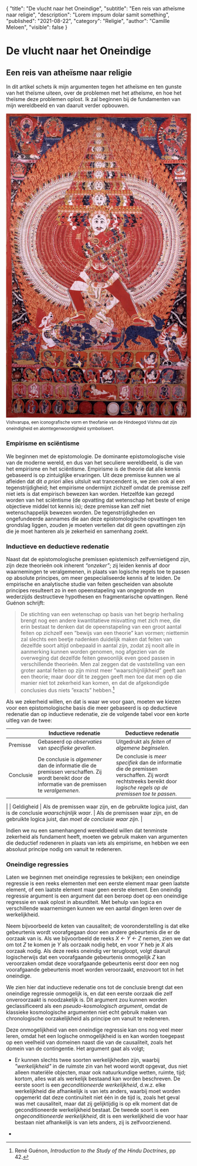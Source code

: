 {
	"title": "De vlucht naar het Oneindige",
	"subtitle": "Een reis van atheïsme naar religie",
	"description": "Lorem impsum dolar samit something",
	"published": "2021-08-22",
	"category": "Religie",
	"author": "Camille Meloen",
	"visible": false
}

# De vlucht naar het Oneindige

## Een reis van atheïsme naar religie

In dit artikel schets ik mijn argumenten tegen het atheïsme en ten gunste van het theïsme uiteen, over de problemen met het atheïsme, en hoe het theïsme deze problemen oplost. Ik zal beginnen bij de fundamenten van mijn wereldbeeld en van daaruit verder opbouwen.

<div class="img-left">
	<img src="/artikelen/de-vlucht-naar-het-oneindige/thumb.webp" alt="Vishvarupa">
	<small class="caption">Vishvarupa, een iconografische vorm en theofanie van de Hindoegod Vishnu dat zijn oneindigheid en alomtegenwoordigheid symboliseert.</small>
</div>


### Empirisme en sciëntisme

We beginnen met de epistomologie. De dominante epistomologische visie van de moderne wereld, en dus van het seculiere wereldbeeld, is die van het empirisme en het sciëntisme.
Empirisme is de theorie dat alle kennis gebaseerd is op zintuiglijke ervaringen. Uit deze premisse kunnen we al afleiden dat dit _a priori_ alles uitsluit wat trancendent is, we zien ook al een tegenstrijdigheid; het empirisme ondermijnt zichzelf omdat de premisse zelf niet iets is dat empirisch bewezen kan worden. Hetzelfde kan gezegd worden van het sciëntisme (de opvatting dat wetenschap het beste of enige objectieve middel tot kennis is); deze premisse kan zelf niet wetenschappelijk bewezen worden. De tegenstrijdigheden en ongefundeerde aannames die aan deze epistomologische opvattingen ten grondslag liggen, zouden je moeten vertellen dat dit geen opvattingen zijn die je moet hanteren als je zekerheid en samenhang zoekt.


### Inductieve en deductieve redenatie

Naast dat de epistomologische premissen epistemisch zelfvernietigend zijn, zijn deze theorieën ook  inherent _“onzeker”_; zij leiden kennis af door waarnemingen te veralgemenen, in plaats van logische regels toe te passen op absolute principes, om meer gespecialiseerde kennis af te leiden. De empirische en analytische studie van feiten gescheiden van absolute principes resulteert zo in een opeenstapeling van ongegronde en wederzijds destructieve hypothesen en fragmentarische opvattingen. René Guénon schrijft:

>De stichting van een wetenschap op basis van het begrip herhaling brengt nog een andere kwantitatieve misvatting met zich mee, die erin bestaat te denken dat de opeenstapeling van een groot aantal feiten op zichzelf een ”bewijs van een theorie” kan vormen; niettemin zal slechts een beetje nadenken duidelijk maken dat feiten van dezelfde soort altijd onbepaald in aantal zijn, zodat zij nooit alle in aanmerking kunnen worden genomen, nog afgezien van de overweging dat dezelfde feiten gewoonlijk even goed passen in verschillende theorieën. Men zal zeggen dat de vaststelling van een groter aantal feiten op zijn minst meer ”waarschijnlijkheid” geeft aan een theorie; maar door dit te zeggen geeft men toe dat men op die manier niet tot zekerheid kan komen, en dat de afgekondigde conclusies dus niets ”exacts” hebben.[^1]

Als we zekerheid willen, en dat is waar we voor gaan, moeten we kiezen voor een epistomologische basis die meer gebaseerd is op deductieve redenatie dan op inductieve redenatie, zie de volgende tabel voor een korte uitleg van de twee:

|            | Inductieve redenatie                                                                                                                    | Deductieve redenatie                                                                                                                             |
|------------|----------------------------------------------------------------------------------------------------------------------------------------|-------------------------------------------------------------------------------------------------------------------------------------------------|
|   Premisse |                                              Gebaseerd op _observaties_ van _specifieke gevallen_.                                              |                                                    Uitgedrukt als _feiten_ of _algemene beginselen_.                                                   |
| Conclusie | De conclusie is _algemener_ dan de informatie die de premissen verschaffen. Zij wordt bereikt door de informatie van de premissen te _veralgemenen_.	 | De conclusie is _meer specifiek_ dan de informatie die de premissen verschaffen. Zij wordt rechtstreeks bereikt door _logische regels op de premissen toe te passen_.
 |
|   Geldigheid |                       Als de premissen waar zijn, en de gebruikte logica juist, dan is de conclusie _waarschijnlijk waar_.                      |                             Als de premissen waar zijn, en de gebruikte logica juist, dan _moet de conclusie waar zijn_.                             |

Indien we nu een samenhangend wereldbeeld willen dat tenminste zekerheid als fundament heeft, moeten we gebruik maken van argumenten die deductief redeneren in plaats van iets als empirisme, en hebben we een absoluut principe nodig om vanuit te redeneren.


### Oneindige regressies

Laten we beginnen met oneindige regressies te bekijken; een oneindige regressie is een reeks elementen met een eerste element maar geen laatste element, of een laatste element maar geen eerste element. Een oneindig regressie argument is een argument dat een beroep doet op een oneindige regressie en vaak oplost in absurditeit. Met behulp van logica en verschillende waarnemingen kunnen we een aantal dingen leren over de werkelijkheid.

Neem bijvoorbeeld de keten van causaliteit; de vooronderstelling is dat elke gebeurtenis wordt voorafgegaan door een andere gebeurtenis die er de oorzaak van is. Als we bijvoorbeeld de reeks _X ← Y ← Z_ nemen, zien we dat om tot _Z_ te komen je _Y_ als oorzaak nodig hebt, en voor _Y_ heb je _X_ als oorzaak nodig. Als deze reeks oneindig ver terugloopt, volgt daaruit logischerwijs dat een voorafgaande gebeurtenis onmogelijk _Z_ kan veroorzaken omdat deze voorafgaande gebeurtenis eerst door een nog voorafgaande gebeurtenis moet worden veroorzaakt, enzovoort tot in het oneindige.

We zien hier dat inductieve redenatie ons tot de conclusie brengt dat een oneindige regressie onmogelijk is, en dat een eerste oorzaak die zelf onveroorzaakt is noodzakelijk is. Dit argument zou kunnen worden geclassificeerd als een _pseudo-kosmologisch argument_, omdat de klassieke kosmologische argumenten niet echt gebruik maken van chronologische oorzakelijkheid als principe om vanuit te redeneren.

Deze onmogelijkheid van een oneindige regressie kan ons nog veel meer leren, omdat het een logische onmogelijkheid is en kan worden toegepast op een veelheid van domeinen naast die van de causaliteit, zoals het domein van de contingentie. Het argument gaat als volgt;


* Er kunnen slechts twee soorten werkelijkheden zijn, waarbij _"werkelijkheid"_ in de ruimste zin van het woord wordt opgevat, dus niet alleen materiële objecten, maar ook natuurkundige wetten, ruimte, tijd; kortom, alles wat als werkelijk bestaand kan worden beschreven. De eerste soort is een _geconditioneerde werkelijkheid_, d.w.z. elke werkelijkheid die afhankelijk is van iets anders, waarbij moet worden opgemerkt dat deze continuïteit niet één in de tijd is, zoals het geval was met causaliteit, maar dat zij gelijktijdig is op elk moment dat de geconditioneerde werkelijkheid bestaat. De tweede soort is een _ongeconditioneerde werkelijkheid_, dit is een werkelijkheid die voor haar bestaan niet afhankelijk is van iets anders, zij is zelfvoorzienend.

*  

[^1]: René Guénon, _Introduction to the Study of the Hindu Doctrines_, pp 42.
